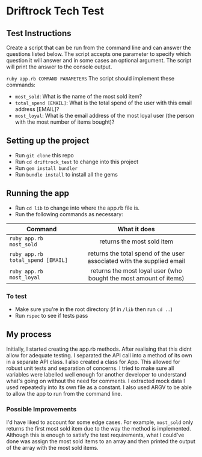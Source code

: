 # Driftrock Tech Test

## Test Instructions

Create a script that can be run from the command line and can answer the questions listed below. The script
accepts one parameter to specify which question it will answer and in some cases an optional argument. The
script will print the answer to the console output.

`ruby app.rb COMMAND PARAMETERS`
The script should implement these commands:

* `most_sold`: What is the name of the most sold item?
* `total_spend [EMAIL]`: What is the total spend of the user with this email address [EMAIL]?
* `most_loyal`: What is the email address of the most loyal user (the person with the most number of items
bought)?

## Setting up the project

- Run `git clone` this repo
- Run `cd driftrock_test` to change into this project
- Run `gem install bundler`
- Run `bundle install` to install all the gems


## Running the app

- Run `cd lib` to change into where the app.rb file is.
- Run the following commands as necessary:

| Command      | What it does        | 
| ------------- |:-------------:|
| `ruby app.rb most_sold` | returns the most sold item|
| `ruby app.rb total_spend [EMAIL]` | returns the total spend of the user associated with the supplied email|
|`ruby app.rb most_loyal` | returns the most loyal user (who bought the most amount of items)|

### To test
- Make sure you're in the root directory (if in `/lib` then run `cd ..`)
- Run `rspec` to see if tests pass

## My process

Initially, I started creating the app.rb methods. After realising that this didnt allow for adequate testing. I separated the API call into a method of its own in a separate API class. I also created a class for App. This allowed for robust unit tests and separation of concerns. I tried to make sure all variables were labelled well enough for another developer to understand what's going on without the need for comments. I extracted mock data I used repeatedly into its own file as a constant. I also used ARGV to be able to allow the app to run from the command line.

### Possible Improvements

I'd have liked to account for some edge cases. For example, `most_sold` only returns the first most sold item due to the way the method is implemented. Although this is enough to satisfy the test requirements, what I could've done was assign the most sold items to an array and then printed the output of the array with the most sold items. 
